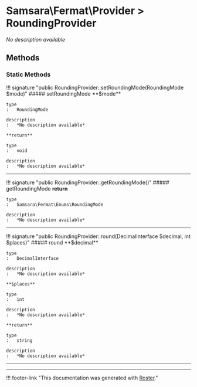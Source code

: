 # Samsara\Fermat\Provider > RoundingProvider

*No description available*


## Methods


### Static Methods

!!! signature "public RoundingProvider::setRoundingMode(RoundingMode $mode)"
    ##### setRoundingMode
    **$mode**

    type
    :   RoundingMode

    description
    :   *No description available*

    **return**

    type
    :   void

    description
    :   *No description available*

---

!!! signature "public RoundingProvider::getRoundingMode()"
    ##### getRoundingMode
    **return**

    type
    :   Samsara\Fermat\Enums\RoundingMode

    description
    :   *No description available*

---

!!! signature "public RoundingProvider::round(DecimalInterface $decimal, int $places)"
    ##### round
    **$decimal**

    type
    :   DecimalInterface

    description
    :   *No description available*

    **$places**

    type
    :   int

    description
    :   *No description available*

    **return**

    type
    :   string

    description
    :   *No description available*

---




---
!!! footer-link "This documentation was generated with [Roster](https://jordanrl.github.io/Roster/)."
